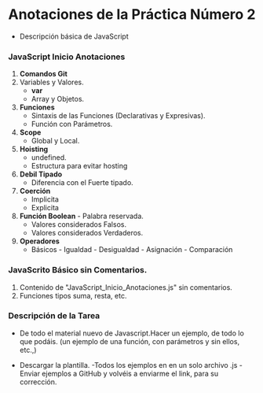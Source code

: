 # Anotaciones de la Práctica Número 2
- Descripción básica de JavaScript

### JavaScript Inicio Anotaciones 
 1. **Comandos Git**
 2. Variables y Valores. 
    - **var**
    - Array y Objetos.
 3. **Funciones**
    - Sintaxis de las Funciones (Declarativas y Expresivas).
    - Función con Parámetros.
 4. **Scope**
    - Global y Local.
 5. **Hoisting**
    - undefined. 
    - Estructura para evitar hosting 
 6. **Debil Tipado**
    -  Diferencia con el Fuerte tipado.
 7. **Coerción** 
    - Implicita 
    - Explicita
 8. **Función Boolean** - Palabra reservada.
    - Valores considerados Falsos.
    - Valores considerados Verdaderos.
 2. **Operadores**
    - Básicos - Igualdad - Desigualdad - Asignación - Comparación

### JavaScrito Básico sin Comentarios. 
 1. Contenido de "JavaScript_Inicio_Anotaciones.js" sin comentarios.
 2. Funciones tipos suma, resta, etc.



### Descripción de la Tarea
   - De todo el material nuevo de Javascript.Hacer un ejemplo, de todo lo que podáis. (un ejemplo de una función, con parámetros y sin ellos, etc.,)

   - Descargar la plantilla. -Todos los ejemplos en en un solo archivo .js -Enviar ejemplos a GitHub y volvéis a enviarme el link, para su corrección.
